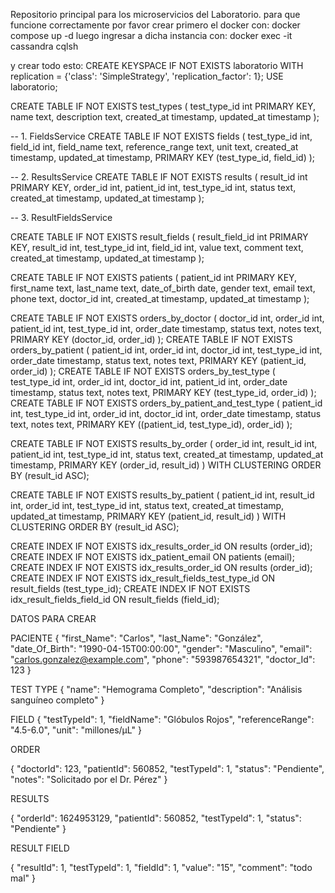 ﻿Repositorio principal para los microservicios del Laboratorio.
para que funcione correctamente por favor crear primero el docker con:
docker compose up -d
luego ingresar a dicha instancia con:
docker exec -it cassandra cqlsh

y crear todo esto:
CREATE KEYSPACE IF NOT EXISTS laboratorio
WITH replication = {'class': 'SimpleStrategy', 'replication_factor': 1};
USE laboratorio;


CREATE TABLE IF NOT EXISTS test_types (
    test_type_id int PRIMARY KEY,
    name text,
    description text,
    created_at timestamp,
    updated_at timestamp
);


-- 1. FieldsService
CREATE TABLE IF NOT EXISTS fields (
    test_type_id int,
    field_id int,
    field_name text,
    reference_range text,
    unit text,
    created_at timestamp,
    updated_at timestamp,
    PRIMARY KEY (test_type_id, field_id)
);


-- 2. ResultsService
CREATE TABLE IF NOT EXISTS results (
    result_id int PRIMARY KEY,
    order_id int,
    patient_id int,
    test_type_id int,
    status text,
    created_at timestamp,
    updated_at timestamp
);

-- 3. ResultFieldsService

CREATE TABLE IF NOT EXISTS result_fields (
    result_field_id int PRIMARY KEY,
    result_id int,
    test_type_id int,
    field_id int,
    value text,
    comment text,
    created_at timestamp,
    updated_at timestamp
);


CREATE TABLE IF NOT EXISTS patients (
    patient_id int PRIMARY KEY,
    first_name text,
    last_name text,
    date_of_birth date,
    gender text,
    email text,
    phone text,
    doctor_id int,
    created_at timestamp,
    updated_at timestamp
);

CREATE TABLE IF NOT EXISTS orders_by_doctor (
    doctor_id int,
    order_id int,
    patient_id int,
    test_type_id int,
    order_date timestamp,
    status text,
    notes text,
    PRIMARY KEY (doctor_id, order_id)
);
CREATE TABLE IF NOT EXISTS orders_by_patient (
    patient_id int,
    order_id int,
    doctor_id int,
    test_type_id int,
    order_date timestamp,
    status text,
    notes text,
    PRIMARY KEY (patient_id, order_id)
);
CREATE TABLE IF NOT EXISTS orders_by_test_type (
    test_type_id int,
    order_id int,
    doctor_id int,
    patient_id int,
    order_date timestamp,
    status text,
    notes text,
    PRIMARY KEY (test_type_id, order_id)
);
CREATE TABLE IF NOT EXISTS orders_by_patient_and_test_type (
    patient_id int,
    test_type_id int,
    order_id int,
    doctor_id int,
    order_date timestamp,
    status text,
    notes text,
    PRIMARY KEY ((patient_id, test_type_id), order_id)
);

CREATE TABLE IF NOT EXISTS results_by_order (
    order_id int,
    result_id int,
    patient_id int,
    test_type_id int,
    status text,
    created_at timestamp,
    updated_at timestamp,
    PRIMARY KEY (order_id, result_id)
) WITH CLUSTERING ORDER BY (result_id ASC);

CREATE TABLE IF NOT EXISTS results_by_patient (
    patient_id int,
    result_id int,
    order_id int,
    test_type_id int,
    status text,
    created_at timestamp,
    updated_at timestamp,
    PRIMARY KEY (patient_id, result_id)
) WITH CLUSTERING ORDER BY (result_id ASC);

CREATE INDEX IF NOT EXISTS idx_results_order_id ON results (order_id);
CREATE INDEX IF NOT EXISTS idx_patient_email ON patients (email);
CREATE INDEX IF NOT EXISTS idx_results_order_id ON results (order_id);
CREATE INDEX IF NOT EXISTS idx_result_fields_test_type_id ON result_fields (test_type_id);
CREATE INDEX IF NOT EXISTS idx_result_fields_field_id ON result_fields (field_id);


DATOS PARA CREAR

PACIENTE
  {
    "first_Name": "Carlos",
    "last_Name": "González",
    "date_Of_Birth": "1990-04-15T00:00:00",
    "gender": "Masculino",
    "email": "carlos.gonzalez@example.com",
    "phone": "593987654321",
    "doctor_Id": 123
  }

TEST TYPE
  {
    "name": "Hemograma Completo",
    "description": "Análisis sanguíneo completo"
  }

FIELD
  {
    "testTypeId": 1,
    "fieldName": "Glóbulos Rojos",
    "referenceRange": "4.5-6.0",
    "unit": "millones/µL"
  }

ORDER

  {
    "doctorId": 123,
    "patientId": 560852,
    "testTypeId": 1,
    "status": "Pendiente",
    "notes": "Solicitado por el Dr. Pérez"
  }

RESULTS

  {
    "orderId": 1624953129,
    "patientId": 560852,
    "testTypeId": 1,
    "status": "Pendiente"
  }


RESULT FIELD

  {
    "resultId": 1,
    "testTypeId": 1,
    "fieldId": 1,
    "value": "15",
    "comment": "todo mal"
  }






